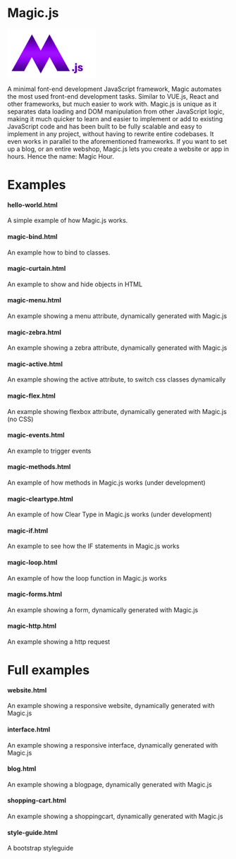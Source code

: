 # Magic.js

<img src="https://github.com/flaneurette/Magic.js/blob/main/assets/images/magic-js-logo.png" />

A minimal font-end development JavaScript framework, Magic automates the most used front-end development tasks. Similar to VUE.js, React and other frameworks, but much easier to work with. Magic.js is unique as it separates data loading and DOM manipulation from other JavaScript logic, making it much quicker to learn and easier to implement or add to existing JavaScript code and has been built to be fully scalable and easy to implement in any project, without having to rewrite entire codebases. It even works in parallel to the aforementioned frameworks. If you want to set up a blog, or an entire webshop, Magic.js lets you create a website or app in hours. Hence the name: Magic Hour.

# Examples

#### hello-world.html
A simple example of how Magic.js works.
#### magic-bind.html
An example how to bind to classes.
#### magic-curtain.html
An example to show and hide objects in HTML
#### magic-menu.html
An example showing a menu attribute, dynamically generated with Magic.js
#### magic-zebra.html
An example showing a zebra attribute, dynamically generated with Magic.js
#### magic-active.html
An example showing the active attribute, to switch css classes dynamically
#### magic-flex.html
An example showing flexbox attribute, dynamically generated with Magic.js (no CSS)
#### magic-events.html
An example to trigger events
#### magic-methods.html
An example of how methods in Magic.js works (under development)
#### magic-cleartype.html
An example of how Clear Type in Magic.js works (under development)
#### magic-if.html
An example to see how the IF statements in Magic.js works
#### magic-loop.html
An example of how the loop function in Magic.js works
#### magic-forms.html
An example showing a form, dynamically generated with Magic.js
#### magic-http.html
An example showing a http request

# Full examples
#### website.html
An example showing a responsive website, dynamically generated with Magic.js
#### interface.html
An example showing a responsive interface, dynamically generated with Magic.js
#### blog.html
An example showing a blogpage, dynamically generated with Magic.js
#### shopping-cart.html
An example showing a shoppingcart, dynamically generated with Magic.js
#### style-guide.html
A bootstrap styleguide

